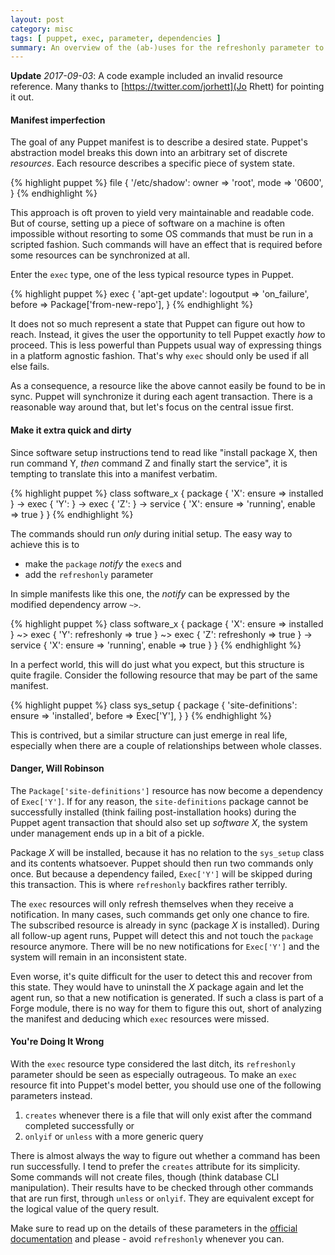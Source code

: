 ```yaml
---
layout: post
category: misc
tags: [ puppet, exec, parameter, dependencies ]
summary: An overview of the (ab-)uses for the refreshonly parameter to Puppet's exec type.
---
```


**Update** *2017-09-03*: A code example included an invalid resource reference.
Many thanks to [https://twitter.com/jorhett](Jo Rhett) for pointing it out.

#### Manifest imperfection

The goal of any Puppet manifest is to describe a desired state.
Puppet's abstraction model breaks this down into an arbitrary set
of discrete *resources*. Each resource describes a specific piece
of system state.

{% highlight puppet %}
file {
	'/etc/shadow':
		owner => 'root',
		mode  => '0600',
}
{% endhighlight %}

This approach is oft proven to yield very maintainable and readable
code. But of course, setting up a piece of software on a machine
is often impossible without resorting to some OS commands that must
be run in a scripted fashion. Such commands will have an effect that
is required before some resources can be synchronized at all.

Enter the `exec` type, one of the less typical resource types in Puppet.

{% highlight puppet %}
exec {
	'apt-get update':
		logoutput   => 'on_failure',
		before      => Package['from-new-repo'],
}
{% endhighlight %}

It does not so much represent a state that Puppet can figure out
how to reach. Instead, it gives the user the opportunity to tell
Puppet exactly *how* to proceed. This is less powerful than Puppets
usual way of expressing things in a platform agnostic fashion.
That's why `exec` should only be used if all else fails.

As a consequence, a resource like the above cannot easily be found
to be in sync. Puppet will synchronize it during each agent transaction.
There is a reasonable way around that, but let's focus on the central
issue first.

#### Make it extra quick and dirty

Since software setup instructions tend to read like "install package X,
then run command Y, *then* command Z and finally start the service",
it is tempting to translate this into a manifest verbatim.


{% highlight puppet %}
class software_x {
	package { 'X': ensure => installed }
	->
	exec { 'Y': }
	->
	exec { 'Z': }
	->
	service { 'X': ensure => 'running', enable => true }
}
{% endhighlight %}

The commands should run *only* during initial setup. The easy
way to achieve this is to

 * make the `package` *notify* the `exec`s and
 * add the `refreshonly` parameter

In simple manifests like this one, the *notify* can be expressed
by the modified dependency arrow `~>`.

{% highlight puppet %}
class software_x {
	package { 'X': ensure => installed }
	~>
	exec { 'Y': refreshonly => true }
	~>
	exec { 'Z': refreshonly => true }
	->
	service { 'X': ensure => 'running', enable => true }
}
{% endhighlight %}

In a perfect world, this will do just what you expect, but
this structure is quite fragile. Consider the following
resource that may be part of the same manifest.

{% highlight puppet %}
class sys_setup {
	package {
		'site-definitions':
			ensure => 'installed',
			before => Exec['Y'],
	}
}
{% endhighlight %}

This is contrived, but a similar structure can just emerge
in real life, especially when there are a couple of relationships
between whole classes.

#### Danger, Will Robinson

The `Package['site-definitions']` resource has now become
a dependency of `Exec['Y']`. If for any reason, the `site-definitions`
package cannot be successfully installed (think failing post-installation
hooks) during the Puppet agent transaction that should also set up *software X*,
the system under management ends up in a bit of a pickle.

Package *X* will be installed, because it has no relation to the `sys_setup`
class and its contents whatsoever. Puppet should then run two commands
only once. But because a dependency failed, `Exec['Y']` will be skipped during
this transaction. This is where `refreshonly` backfires rather terribly.

The `exec` resources will only refresh themselves when they receive
a notification. In many cases, such commands get only one chance to fire.
The subscribed resource is already in sync (package *X* is installed).
During all follow-up agent runs, Puppet will detect this and not touch
the `package` resource anymore. There will be no new notifications
for `Exec['Y']` and the system will remain in an inconsistent state.

Even worse, it's quite difficult for the user to detect this and recover
from this state. They would have to uninstall the *X* package again
and let the agent run, so that a new notification is generated.
If such a class is part of a Forge module, there is no way for them
to figure this out, short of analyzing the manifest and deducing which
`exec` resources were missed.

#### You're Doing It Wrong

With the `exec` resource type considered the last ditch, its `refreshonly`
parameter should be seen as especially outrageous. To make an `exec`
resource fit into Puppet's model better, you should use one of the
following parameters instead.

 1. `creates` whenever there is a file that will only exist after
    the command completed successfully or
 2. `onlyif` or `unless` with a more generic query

There is almost always the way to figure out whether a command has
been run successfully. I tend to prefer the `creates` attribute
for its simplicity. Some commands will not create files, though
(think database CLI manipulation). Their results have to be checked
through other commands that are run first, through `unless` or
`onlyif`. They are equivalent except for the logical value of the
query result.

Make sure to read up on the details of these parameters in the [official
documentation](https://docs.puppetlabs.com/references/latest/type.html#exec)
and please - avoid `refreshonly` whenever you can.
